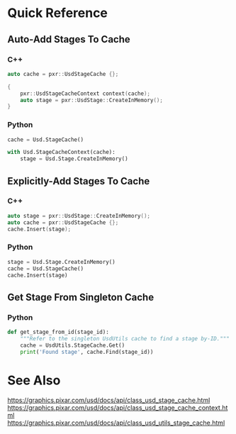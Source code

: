 # Quick Reference
## Auto-Add Stages To Cache
### C++
```cpp
auto cache = pxr::UsdStageCache {};

{
    pxr::UsdStageCacheContext context(cache);
    auto stage = pxr::UsdStage::CreateInMemory();
}
```


### Python
```python
cache = Usd.StageCache()

with Usd.StageCacheContext(cache):
    stage = Usd.Stage.CreateInMemory()
```


## Explicitly-Add Stages To Cache
### C++
```cpp
auto stage = pxr::UsdStage::CreateInMemory();
auto cache = pxr::UsdStageCache {};
cache.Insert(stage);
```


### Python
```python
stage = Usd.Stage.CreateInMemory()
cache = Usd.StageCache()
cache.Insert(stage)
```


## Get Stage From Singleton Cache
### Python
```python
def get_stage_from_id(stage_id):
    """Refer to the singleton UsdUtils cache to find a stage by-ID."""
    cache = UsdUtils.StageCache.Get()
    print('Found stage', cache.Find(stage_id))
```


# See Also
https://graphics.pixar.com/usd/docs/api/class_usd_stage_cache.html
https://graphics.pixar.com/usd/docs/api/class_usd_stage_cache_context.html
https://graphics.pixar.com/usd/docs/api/class_usd_utils_stage_cache.html
